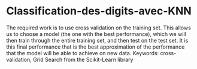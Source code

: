 # Classification-des-digits-avec-KNN
The required work is to use cross validation on the training set. This allows us to choose a model (the one with the best performance), which we will then train through the entire training set, and then test on the test set. It is this final performance that is the best approximation of the performance that the model will be able to achieve on new data. Keywords: cross-validation, Grid Search from the Scikit-Learn library
